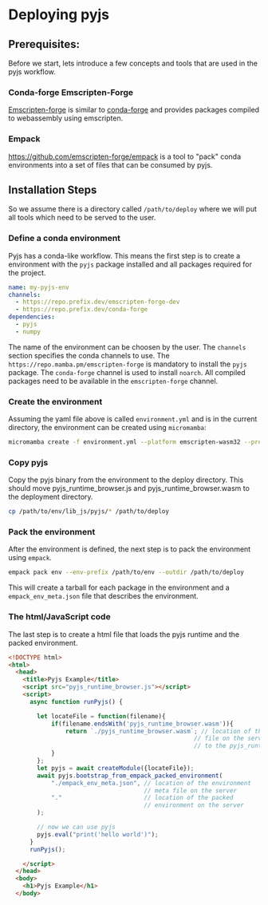 # Deploying pyjs

## Prerequisites:

Before we start, lets introduce a few concepts and tools that are used in the pyjs workflow.
### Conda-forge Emscripten-Forge

[Emscripten-forge](https://github.com/emscripten-forge/recipes) is similar to [conda-forge](https://conda-forge.org/) and provides packages compiled to webassembly using emscripten.

### Empack
https://github.com/emscripten-forge/empack is a tool to "pack" conda environments into a set of files that can be consumed by pyjs.


## Installation Steps

So we assume there is a directory called `/path/to/deploy` where we will
put all tools which  need to be served to the user.

### Define a conda environment
Pyjs has a conda-like workflow. This means the first step 
is to create a environment with the `pyjs` package installed
and all packages required for the project.

```yaml
name: my-pyjs-env 
channels:
  - https://repo.prefix.dev/emscripten-forge-dev
  - https://repo.prefix.dev/conda-forge
dependencies:
  - pyjs
  - numpy
```

The name of the environment can be choosen by the user.
The `channels` section specifies the conda channels to use.
The `https://repo.mamba.pm/emscripten-forge` is mandatory to install the `pyjs` package.
The `conda-forge` channel is used to install `noarch`.
All compiled packages need to be available in the `emscripten-forge` channel.

### Create the environment
Assuming the yaml file above is called `environment.yml` and is in the current directory, the  environment can be created using `micromamba`:

```Bash
micromamba create -f environment.yml --platform emscripten-wasm32 --prefix /path/to/env
```

### Copy pyjs
Copy the pyjs binary from the environment to the deploy directory.
This should move pyjs_runtime_browser.js and pyjs_runtime_browser.wasm to the deployment directory.

```Bash
cp /path/to/env/lib_js/pyjs/* /path/to/deploy
```



### Pack the environment

After the environment is defined, the next step is to pack the environment using `empack`.

```Bash
empack pack env --env-prefix /path/to/env --outdir /path/to/deploy
```
This will create a tarball for each package in the environment and a `empack_env_meta.json` file that describes the environment.


### The html/JavaScript code

The last step is to create a html file that loads the pyjs runtime and the packed environment.

```html
<!DOCTYPE html>
<html>
  <head>
    <title>Pyjs Example</title>
    <script src="pyjs_runtime_browser.js"></script> 
    <script>
      async function runPyjs() {

        let locateFile = function(filename){
            if(filename.endsWith('pyjs_runtime_browser.wasm')){
                return `./pyjs_runtime_browser.wasm`; // location of the wasm 
                                                    // file on the server relative 
                                                    // to the pyjs_runtime_browser.js file
            }
        };
        let pyjs = await createModule({locateFile});
        await pyjs.bootstrap_from_empack_packed_environment(
            "./empack_env_meta.json", // location of the environment 
                                      // meta file on the server
            "."                       // location of the packed 
                                      // environment on the server
        );

        // now we can use pyjs
        pyjs.eval("print('hello world')");
      }
      runPyjs();

    </script>
  </head>
  <body>
    <h1>Pyjs Example</h1>
  </body>
```

